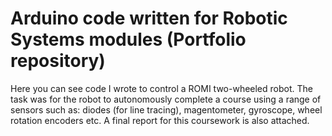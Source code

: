 # Arduino code written for Robotic Systems modules (Portfolio repository)
Here you can see code I wrote to control a ROMI two-wheeled robot. The task was for the robot to autonomously complete a course using a range of sensors such as: diodes (for line tracing), magentometer, gyroscope, wheel rotation encoders etc.
A final report for this coursework is also attached.
